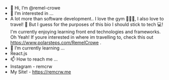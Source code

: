 - 👋 Hi, I’m @remel-crowe
- 👀 I’m interested in ...
- A lot more than software development.. I love the gym 🏋🏾‍♂️, I also love to travel! 🛬 But I guess for the purposes of this bio I should stick to tech 💻! I'm currently enjoying learning front end technologies and frameworks. Oh Yeah! If youre interested in where im travelling to, check this out https://www.polarsteps.com/RemelCrowe .
- 🌱 I’m currently learning ...
- React.js
- 📫 How to reach me ...
- Instagram - remcrw
- My Site! - https://remcrw.me

<!---
remel-crowe/remel-crowe is a ✨ special ✨ repository because its `README.md` (this file) appears on your GitHub profile.
You can click the Preview link to take a look at your changes.
--->
